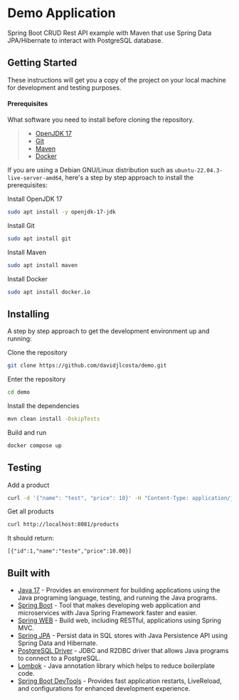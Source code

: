 # Demo Application

Spring Boot CRUD Rest API example with Maven that use Spring Data JPA/Hibernate to interact with PostgreSQL database.

Getting Started
---------------
These instructions will get you a copy of the project on your local machine for development and testing purposes.

#### <i></i> Prerequisites
What software you need to install before cloning the repository.

> - [OpenJDK 17](https://jdk.java.net/archive/)
> - [Git](https://git-scm.com/downloads)
> - [Maven](https://maven.apache.org/download.cgi)
> - [Docker](https://docs.docker.com/get-docker)

If you are using a Debian GNU/Linux distribution such as <code>ubuntu-22.04.3-live-server-amd64</code>, here's a step by step approach to install the prerequisites:

Install OpenJDK 17
```bash
sudo apt install -y openjdk-17-jdk
```
Install Git
```bash
sudo apt install git
```
Install Maven
```bash
sudo apt install maven
```
Install Docker
```bash
sudo apt install docker.io
```

Installing
---------------
A step by step approach to get the development environment up and running:

Clone the repository
```bash
git clone https://github.com/davidjlcosta/demo.git
```
Enter the repository
```bash
cd demo
```
Install the dependencies
```bash
mvn clean install -DskipTests
```
Build and run
```bash
docker compose up
```

Testing
---------------
Add a product
```bash
curl -d '{"name": "test", "price": 10}' -H "Content-Type: application/json" -X POST http://localhost:8081/products
```
Get all products
```bash
curl http://localhost:8081/products
```
It should return:

<code>[{"id":1,"name":"teste","price":10.00}]</code>

Built with
---------------
- [Java 17](https://docs.oracle.com/en/java/javase/17/) - Provides an environment for building applications using the Java programing language, testing, and running the Java programs.
- [Spring Boot](https://spring.io/projects/spring-boot) - Tool that makes developing web application and microservices with Java Spring Framework faster and easier.
- [Spring WEB](https://spring.io/web-applications) - Build web, including RESTful, applications using Spring MVC.
- [Spring JPA](https://spring.io/projects/spring-data-jpa) - Persist data in SQL stores with Java Persistence API using Spring Data and Hibernate.
- [PostgreSQL Driver](https://jdbc.postgresql.org/) - JDBC and R2DBC driver that allows Java programs to connect to a PostgreSQL.
- [Lombok](https://projectlombok.org/) - Java annotation library which helps to reduce boilerplate code.
- [Spring Boot DevTools](https://docs.spring.io/spring-boot/docs/1.5.16.RELEASE/reference/html/using-boot-devtools.html) - Provides fast application restarts, LiveReload, and configurations for enhanced development experience.
